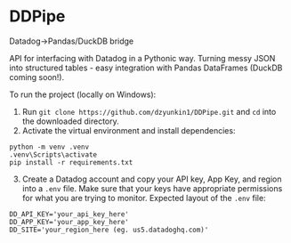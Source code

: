 # DDPipe
Datadog→Pandas/DuckDB bridge

API for interfacing with Datadog in a Pythonic way. Turning messy JSON into structured tables - easy integration with Pandas DataFrames (DuckDB coming soon!).

To run the project (locally on Windows):

1. Run `git clone https://github.com/dzyunkin1/DDPipe.git` and `cd` into the downloaded directory.
2. Activate the virtual environment and install dependencies:
```
python -m venv .venv
.venv\Scripts\activate
pip install -r requirements.txt
```
3. Create a Datadog account and copy your API key, App Key, and region into a `.env` file. Make sure that your keys have appropriate permissions for what you are trying to monitor. Expected layout of the `.env` file:
```
DD_API_KEY='your_api_key_here'
DD_APP_KEY='your_app_key_here'
DD_SITE='your_region_here (eg. us5.datadoghq.com)'
```
